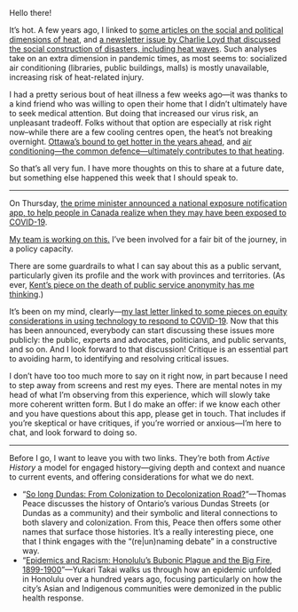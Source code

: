 Hello there!

It’s hot. A few years ago, I linked to [some articles on the social and political dimensions of heat](https://lucascherkewski.com/hit-and-miss/46-heat/), and [a newsletter issue by Charlie Loyd that discussed the social construction of disasters, including heat waves](https://lucascherkewski.com/links/2018/11/25/15-00-tinyletter-charlie-loyd-sauce/). Such analyses take on an extra dimension in pandemic times, as most seems to: socialized air conditioning (libraries, public buildings, malls) is mostly unavailable, increasing risk of heat-related injury.

I had a pretty serious bout of heat illness a few weeks ago—it was thanks to a kind friend who was willing to open their home that I didn’t ultimately have to seek medical attention. But doing that increased our virus risk, an unpleasant tradeoff. Folks without that option are especially at risk right now–while there are a few cooling centres open, the heat’s not breaking overnight. [Ottawa’s bound to get hotter in the years ahead](https://ottawa.ca/en/news/ottawa-will-get-warmer-and-wetter-year-round), and [air conditioning—the common defence—ultimately contributes to that heating](https://www.theguardian.com/environment/2019/aug/29/the-air-conditioning-trap-how-cold-air-is-heating-the-world).

So that’s all very fun. I have more thoughts on this to share at a future date, but something else happened this week that I should speak to.

---

On Thursday, [the prime minister announced a national exposure notification app, to help people in Canada realize when they may have been exposed to COVID-19](https://pm.gc.ca/en/news/news-releases/2020/06/18/prime-minister-announces-new-mobile-app-help-notify-canadians-covid).

[My team is working on this.](https://digital.canada.ca/partnerships/#exposure-notifications) I’ve been involved for a fair bit of the journey, in a policy capacity.

There are some guardrails to what I can say about this as a public servant, particularly given its profile and the work with provinces and territories. (As ever, [Kent’s piece on the death of public service anonymity has me thinking](http://www.cpsrenewal.ca/2017/03/public-service-anonymity-is-dead-long.html).)

It’s been on my mind, clearly—[my last letter linked to some pieces on equity considerations in using technology to respond to COVID-19](https://buttondown.email/lchski/archive/hit-and-miss-145-whos-watching/). Now that this has been announced, everybody can start discussing these issues more publicly: the public, experts and advocates, politicians, and public servants, and so on. And I look forward to that discussion! Critique is an essential part to avoiding harm, to identifying and resolving critical issues.

I don’t have too too much more to say on it right now, in part because I need to step away from screens and rest my eyes. There are mental notes in my head of what I’m observing from this experience, which will slowly take more coherent written form. But I do make an offer: if we know each other and you have questions about this app, please get in touch. That includes if you’re skeptical or have critiques, if you’re worried or anxious—I’m here to chat, and look forward to doing so.

---

Before I go, I want to leave you with two links. They’re both from _Active History_ a model for engaged history—giving depth and context and nuance to current events, and offering considerations for what we do next.

- “[So long Dundas: From Colonization to Decolonization Road?](https://activehistory.ca/2020/06/so-long-dundas-a-colonization-to-decolonization-road/)”—Thomas Peace discusses the history of Ontario’s various Dundas Streets (or Dundas as a community) and their symbolic and literal connections to both slavery and colonization. From this, Peace then offers some other names that surface those histories. It’s a really interesting piece, one that I think engages with the “(re|un)naming debate” in a constructive way.
- “[Epidemics and Racism: Honolulu’s Bubonic Plague and the Big Fire, 1899-1900](https://activehistory.ca/2020/06/epidemics-and-racism-honolulus-bubonic-plague-and-the-big-fire-1899-1900/)”—Yukari Takai walks us through how an epidemic unfolded in Honolulu over a hundred years ago, focusing particularly on how the city’s Asian and Indigenous communities were demonized in the public health response. 

